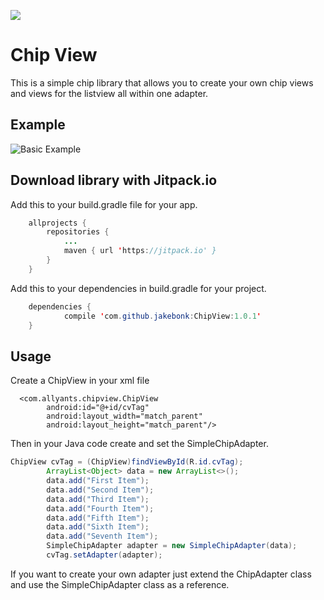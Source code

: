 [![](https://jitpack.io/v/jakebonk/ChipView.svg)](https://jitpack.io/#jakebonk/ChipView)

# Chip View
This is a simple chip library that allows you to create your own chip views and views for the listview all within one adapter.

## Example

![Basic Example](https://thumbs.gfycat.com/HopefulWelltodoClingfish-size_restricted.gif)

## Download library with Jitpack.io
Add this to your build.gradle file for your app.
```java
	allprojects {
		repositories {
			...
			maven { url 'https://jitpack.io' }
		}
	}
```	

Add this to your dependencies in build.gradle for your project.
```java
	dependencies {
	        compile 'com.github.jakebonk:ChipView:1.0.1'
	}
```
## Usage
Create a ChipView in your xml file
```
  <com.allyants.chipview.ChipView
        android:id="@+id/cvTag"
        android:layout_width="match_parent"
        android:layout_height="match_parent"/>
```
Then in your Java code create and set the SimpleChipAdapter.

```java
ChipView cvTag = (ChipView)findViewById(R.id.cvTag);
        ArrayList<Object> data = new ArrayList<>();
        data.add("First Item");
        data.add("Second Item");
        data.add("Third Item");
        data.add("Fourth Item");
        data.add("Fifth Item");
        data.add("Sixth Item");
        data.add("Seventh Item");
        SimpleChipAdapter adapter = new SimpleChipAdapter(data);
        cvTag.setAdapter(adapter);
```
If you want to create your own adapter just extend the ChipAdapter class and use the SimpleChipAdapter class as a reference.

